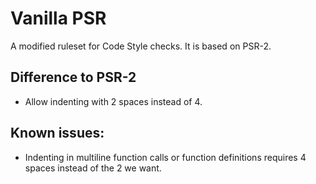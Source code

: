# Vanilla PSR

A modified ruleset for Code Style checks.
It is based on PSR-2.

## Difference to PSR-2
* Allow indenting with 2 spaces instead of 4.

## Known issues:
* Indenting in multiline function calls or function definitions requires 4 spaces instead of the 2 we want.
